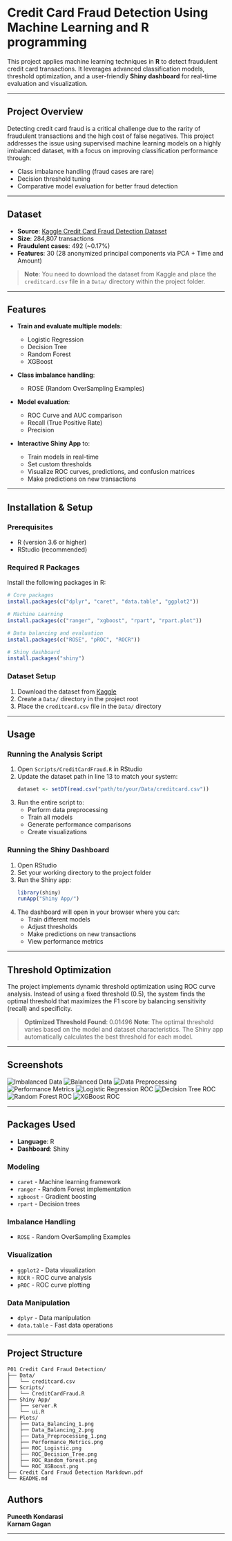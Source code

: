 # Credit Card Fraud Detection Using Machine Learning and R programming

This project applies machine learning techniques in **R** to detect fraudulent credit card transactions. It leverages advanced classification models, threshold optimization, and a user-friendly **Shiny dashboard** for real-time evaluation and visualization.

---

## Project Overview

Detecting credit card fraud is a critical challenge due to the rarity of fraudulent transactions and the high cost of false negatives. This project addresses the issue using supervised machine learning models on a highly imbalanced dataset, with a focus on improving classification performance through:

- Class imbalance handling (fraud cases are rare)
- Decision threshold tuning
- Comparative model evaluation for better fraud detection

---

## Dataset

- **Source**: [Kaggle Credit Card Fraud Detection Dataset](https://www.kaggle.com/datasets/mlg-ulb/creditcardfraud)
- **Size**: 284,807 transactions
- **Fraudulent cases**: 492 (~0.17%)
- **Features**: 30 (28 anonymized principal components via PCA + Time and Amount)

> **Note**: You need to download the dataset from Kaggle and place the `creditcard.csv` file in a `Data/` directory within the project folder.

---

## Features

- **Train and evaluate multiple models**:
  - Logistic Regression
  - Decision Tree
  - Random Forest
  - XGBoost

- **Class imbalance handling**:
  - ROSE (Random OverSampling Examples)

- **Model evaluation**:
  - ROC Curve and AUC comparison
  - Recall (True Positive Rate)
  - Precision

- **Interactive Shiny App** to:
  - Train models in real-time
  - Set custom thresholds
  - Visualize ROC curves, predictions, and confusion matrices
  - Make predictions on new transactions

---

## Installation & Setup

### Prerequisites
- R (version 3.6 or higher)
- RStudio (recommended)

### Required R Packages
Install the following packages in R:

```r
# Core packages
install.packages(c("dplyr", "caret", "data.table", "ggplot2"))

# Machine Learning
install.packages(c("ranger", "xgboost", "rpart", "rpart.plot"))

# Data balancing and evaluation
install.packages(c("ROSE", "pROC", "ROCR"))

# Shiny dashboard
install.packages("shiny")
```

### Dataset Setup
1. Download the dataset from [Kaggle](https://www.kaggle.com/datasets/mlg-ulb/creditcardfraud)
2. Create a `Data/` directory in the project root
3. Place the `creditcard.csv` file in the `Data/` directory

---

## Usage

### Running the Analysis Script
1. Open `Scripts/CreditCardFraud.R` in RStudio
2. Update the dataset path in line 13 to match your system:
   ```r
   dataset <- setDT(read.csv("path/to/your/Data/creditcard.csv"))
   ```
3. Run the entire script to:
   - Perform data preprocessing
   - Train all models
   - Generate performance comparisons
   - Create visualizations

### Running the Shiny Dashboard
1. Open RStudio
2. Set your working directory to the project folder
3. Run the Shiny app:
   ```r
   library(shiny)
   runApp("Shiny App/")
   ```
4. The dashboard will open in your browser where you can:
   - Train different models
   - Adjust thresholds
   - Make predictions on new transactions
   - View performance metrics

---

## Threshold Optimization

The project implements dynamic threshold optimization using ROC curve analysis. Instead of using a fixed threshold (0.5), the system finds the optimal threshold that maximizes the F1 score by balancing sensitivity (recall) and specificity.

> **Optimized Threshold Found**: 0.01496
> **Note**: The optimal threshold varies based on the model and dataset characteristics. The Shiny app automatically calculates the best threshold for each model.

---

## Screenshots

![Imbalanced Data](Plots/Data_Balancing_1.png) ![Balanced Data](Plots/Data_Balancing_2.png) ![Data Preprocessing](Plots/Data_Preprocessing_1.png) ![Performance Metrics](Plots/Performance_Metrics.png) ![Logistic Regression ROC](Plots/ROC_Logistic.png) ![Decision Tree ROC](Plots/ROC_Decision_Tree.png) ![Random Forest ROC](Plots/ROC_Random_forest.png) ![XGBoost ROC](Plots/ROC_XGBoost.png)

---

## Packages Used

- **Language**: R
- **Dashboard**: Shiny

### Modeling
- `caret` - Machine learning framework
- `ranger` - Random Forest implementation
- `xgboost` - Gradient boosting
- `rpart` - Decision trees

### Imbalance Handling
- `ROSE` - Random OverSampling Examples

### Visualization
- `ggplot2` - Data visualization
- `ROCR` - ROC curve analysis
- `pROC` - ROC curve plotting

### Data Manipulation
- `dplyr` - Data manipulation
- `data.table` - Fast data operations

---

## Project Structure

```
P01 Credit Card Fraud Detection/
├── Data/
│   └── creditcard.csv
├── Scripts/
│   └── CreditCardFraud.R
├── Shiny App/
│   ├── server.R
│   └── ui.R
├── Plots/
│   ├── Data_Balancing_1.png
│   ├── Data_Balancing_2.png
│   ├── Data_Preprocessing_1.png
│   ├── Performance_Metrics.png
│   ├── ROC_Logistic.png
│   ├── ROC_Decision_Tree.png
│   ├── ROC_Random_forest.png
│   └── ROC_XGBoost.png
├── Credit Card Fraud Detection Markdown.pdf
└── README.md
```

## Authors

**Puneeth Kondarasi**  
**Karnam Gagan**

---